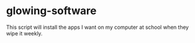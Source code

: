 # glowing-software
This script will install the apps I want on my computer at school when they wipe it weekly. 
